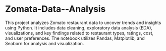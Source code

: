# Zomata-Data--Analysis
This project analyzes Zomato restaurant data to uncover trends and insights using Python. It includes data cleaning, exploratory data analysis (EDA), visualizations, and key findings related to restaurant types, ratings, cost, and user preferences. The notebook utilizes Pandas, Matplotlib, and Seaborn for analysis and visualization.
